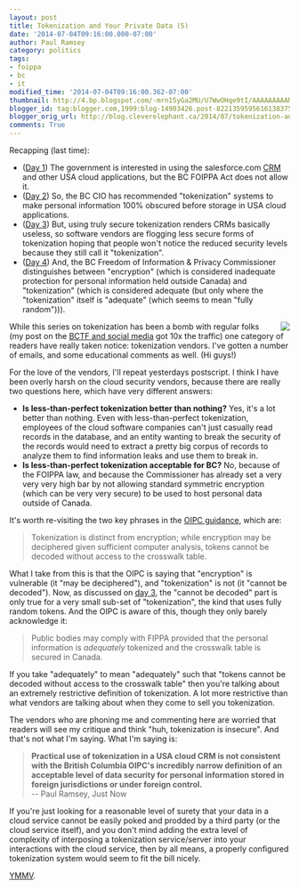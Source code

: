 ```yaml
---
layout: post
title: Tokenization and Your Private Data (5)
date: '2014-07-04T09:16:00.000-07:00'
author: Paul Ramsey
category: politics
tags:
- foippa
- bc
- it
modified_time: '2014-07-04T09:16:00.362-07:00'
thumbnail: http://4.bp.blogspot.com/-mrn15yGa2MU/U7WwOHqe9tI/AAAAAAAAAMI/Q9m3cHa5Eis/s72-c/screenshot_61.png
blogger_id: tag:blogger.com,1999:blog-14903426.post-8221359595616138375
blogger_orig_url: http://blog.cleverelephant.ca/2014/07/tokenization-and-your-private-data-5.html
comments: True
---
```


Recapping (last time):

* ([Day 1](/2014/06/tokenization-and-your-private-data-1.html)) The government is interested in using the salesforce.com [CRM](http://en.wikipedia.org/wiki/Customer_relationship_management) and other USA cloud applications, but the BC FOIPPA Act does not allow it.
* ([Day 2](/2014/07/tokenization-and-your-private-data-2.html)) So, the BC CIO has recommended "tokenization" systems to make personal information 100% obscured before storage in USA cloud applications.
* ([Day 3](/2014/07/tokenization-and-your-private-data-3.html)) But, using truly secure tokenization renders CRMs basically useless, so software vendors are flogging less secure forms of tokenization hoping that people won't notice the reduced security levels because they still call it "tokenization".
* ([Day 4](/2014/07/tokenization-and-your-private-data-4.html)) And, the BC Freedom of Information &amp; Privacy Commissioner distinguishes between "encryption" (which is considered inadequate protection for personal information held outside Canada) and "tokenization" (which is considered adequate (but only where the "tokenization" itself is "adequate" (which seems to mean "fully random"))).

<img border="0" style="float: right; margin-left: 1em;" src="http://4.bp.blogspot.com/-mrn15yGa2MU/U7WwOHqe9tI/AAAAAAAAAMI/Q9m3cHa5Eis/s200/screenshot_61.png" />

While this series on tokenization has been a bomb with regular folks (my post on the [BCTF and social media](/2014/05/government-broadcast-media-vs-bctf.html) got 10x the traffic) one category of readers have really taken notice: tokenization vendors. I've gotten a number of emails, and some educational comments as well. (Hi guys!)

For the love of the vendors, I'll repeat yesterdays postscript. I think I have been overly harsh on the cloud security vendors, because there are really two questions here, which have very different answers:

* **Is less-than-perfect tokenization better than nothing?** Yes, it's a lot better than nothing. Even with less-than-perfect tokenization, employees of the cloud software companies can't just casually read records in the database, and an entity wanting to break the security of the records would need to extract a pretty big corpus of records to analyze them to find information leaks and use them to break in.
* **Is less-than-perfect tokenization acceptable for BC?** No, because of the FOIPPA law, and because the Commissioner has already set a very very very high bar by not allowing standard symmetric encryption (which can be very very secure) to be used to host personal data outside of Canada.

It's worth re-visiting the two key phrases in the [OIPC guidance](https://www.oipc.bc.ca/public-comments/1649), which are:

> Tokenization is distinct from encryption; while encryption may be deciphered given sufficient computer analysis, tokens cannot be decoded without access to the crosswalk table.

What I take from this is that the OIPC is saying that "encryption" is vulnerable (it "may be deciphered"), and "tokenization" is not (it "cannot be decoded"). Now, as discussed on [day 3](/2014/07/tokenization-and-your-private-data-3.html), the "cannot be decoded" part is only true for a very small sub-set of "tokenization", the kind that uses fully random tokens. And the OIPC is aware of this, though they only barely acknowledge it:

> Public bodies may comply with FIPPA provided that the personal information is *adequately* tokenized and the crosswalk table is secured in Canada.

If you take "adequately" to mean "adequately" such that "tokens cannot be decoded without access to the crosswalk table" then you're talking about an extremely restrictive definition of tokenization. A lot more restrictive than what vendors are talking about when they come to sell you tokenization.

The vendors who are phoning me and commenting here are worried that readers will see my critique and think "huh, tokenization is insecure". And that's not what I'm saying. What I'm saying is:

> **Practical use of tokenization in a USA cloud CRM is not consistent with the British Columbia OIPC's incredibly narrow definition of an acceptable level of data security for personal information stored in foreign jurisdictions or under foreign control.**<br/>
> -- Paul Ramsey, Just Now

If you're just looking for a reasonable level of surety that your data in a cloud service cannot be easily poked and prodded by a third party (or the cloud service itself), and you don't mind adding the extra level of complexity of interposing a tokenization service/server into your interactions with the cloud service, then by all means, a properly configured tokenization system would seem to fit the bill nicely.

[YMMV](http://crypto.stackexchange.com/questions/8050/should-i-trust-ciphercloud).